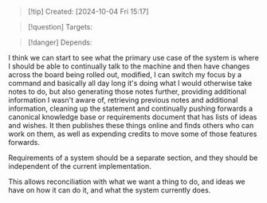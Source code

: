 
>[!tip] Created: [2024-10-04 Fri 15:17]

>[!question] Targets: 

>[!danger] Depends: 

I think we can start to see what the primary use case of the system is where I should be able to continually talk to the machine and then have changes across the board being rolled out, modified, I can switch my focus by a command and basically all day long it's doing what I would otherwise take notes to do, but also generating those notes further, providing additional information I wasn't aware of, retrieving previous notes and additional information, cleaning up the statement and continually pushing forwards a canonical knowledge base or requirements document that has lists of ideas and wishes. It then publishes these things online and finds others who can work on them, as well as expending credits to move some of those features forwards.

Requirements of a system should be a separate section, and they should be independent of the current implementation.

This allows reconciliation with what we want a thing to do, and ideas we have on how it can do it, and what the system currently does.
